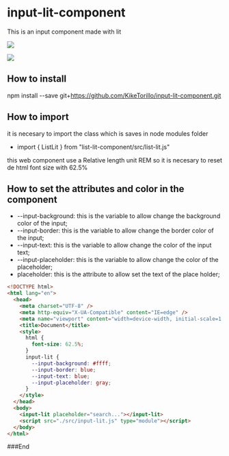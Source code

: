 # input-lit-component

This is an input component made with lit

![](https://github.com/KikeTorillo/imagenes/blob/main/input-component.png?raw=true)

![](https://github.com/KikeTorillo/imagenes/blob/main/input-component2.png?raw=true)

## How to install

npm install --save git+https://github.com/KikeTorillo/input-lit-component.git

## How to import

it is necesary to import the class which is saves in node modules folder

- import { ListLit } from "list-lit-component/src/list-lit.js"

this web component use a Relative length unit REM so it is necesary to reset de html font size with 62.5%

## How to set the attributes and color in the component

- --input-background: this is the variable to allow change the background color of the input;
- --input-border: this is the variable to allow change the border color of the input;
- --input-text: this is the variable to allow change the color of the input text;
- --input-placeholder: this is the variable to allow change the color of the placeholder;
- placeholder: this is the attribute to allow set the text of the place holder;

```html
<!DOCTYPE html>
<html lang="en">
  <head>
    <meta charset="UTF-8" />
    <meta http-equiv="X-UA-Compatible" content="IE=edge" />
    <meta name="viewport" content="width=device-width, initial-scale=1.0" />
    <title>Document</title>
    <style>
      html {
        font-size: 62.5%;
      }
      input-lit {
        --input-background: #ffff;
        --input-border: blue;
        --input-text: blue;
        --input-placeholder: gray;
      }
    </style>
  </head>
  <body>
    <input-lit placeholder="search..."></input-lit>
    <script src="./src/input-lit.js" type="module"></script>
  </body>
</html>
```

###End
